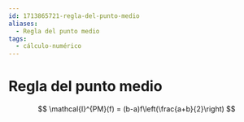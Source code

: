 ```yaml
---
id: 1713865721-regla-del-punto-medio
aliases:
  - Regla del punto medio
tags:
  - cálculo-numérico
---
```


# Regla del punto medio

$$
\mathcal{I}^{PM}(f) = (b-a)f\left(\frac{a+b}{2}\right)
$$


